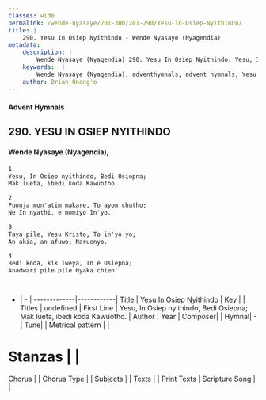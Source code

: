 ```yaml
---
classes: wide
permalink: /wende-nyasaye/201-300/281-290/Yesu-In-Osiep-Nyithindo/
title: |
    290. Yesu In Osiep Nyithindo - Wende Nyasaye (Nyagendia)
metadata:
    description: |
        Wende Nyasaye (Nyagendia) 290. Yesu In Osiep Nyithindo. Yesu, In Osiep nyithindo, Bedi Osiepna; Mak lueta, ibedi koda Kawuotho.  
    keywords:  |
        Wende Nyasaye (Nyagendia), adventhymnals, advent hymnals, Yesu In Osiep Nyithindo, Yesu, In Osiep nyithindo, Bedi Osiepna; Mak lueta, ibedi koda Kawuotho.. 
    author: Brian Onang'o
---
```


#### Advent Hymnals
## 290. YESU IN OSIEP NYITHINDO
####  Wende Nyasaye (Nyagendia),

```txt
1
Yesu, In Osiep nyithindo, Bedi Osiepna;
Mak lueta, ibedi koda Kawuotho.

2
Puonja mon'atim makare, To ayom chutho;
Ne In nyathi, e momiyo In'yo.

3
Taya pile, Yesu Kristo, To in'yo yo;
An akia, an afuwo; Naruenyo.

4
Bedi koda, kik iweya, In e Osiepna;
Anadwari pile pile Nyaka chien'




```

- |   -  |
-------------|------------|
Title | Yesu In Osiep Nyithindo |
Key |  |
Titles | undefined |
First Line | Yesu, In Osiep nyithindo, Bedi Osiepna; Mak lueta, ibedi koda Kawuotho. |
Author | 
Year | 
Composer| |
Hymnal|  - |
Tune|  |
Metrical pattern | |
# Stanzas |  |
Chorus |  |
Chorus Type |  |
Subjects | |
Texts |  |
Print Texts | 
Scripture Song |  |
    
